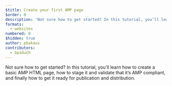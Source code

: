```yaml
---
$title: Create your first AMP page
$order: 0
description: 'Not sure how to get started? In this tutorial, you’ll learn how to create a basic AMP HTML page, how to stage it and validate that it’s AMP compliant, and finally ...'
formats:
  - websites
numbered: 0
$hidden: true
author: pbakaus
contributors:
  - bpaduch
---
```


Not sure how to get started? In this tutorial, you’ll learn how to create a basic AMP HTML page, how to stage it and validate that it’s AMP compliant, and finally how to get it ready for publication and distribution.

